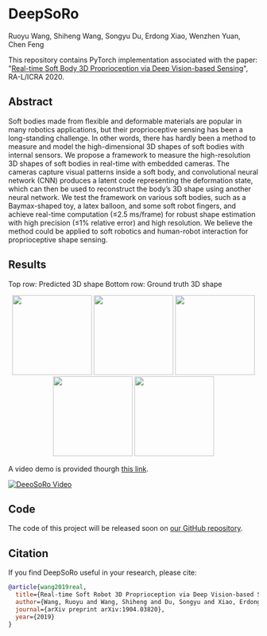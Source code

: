 # DeepSoRo

Ruoyu Wang, Shiheng Wang, Songyu Du, Erdong Xiao, Wenzhen Yuan, Chen Feng

This repository contains PyTorch implementation associated with the paper:
"[Real-time Soft Body 3D Proprioception via Deep Vision-based Sensing](https://arxiv.org/pdf/1904.03820.pdf)", RA-L/ICRA 2020.


## Abstract
Soft bodies made from flexible and deformable materials are popular in many robotics applications, but their proprioceptive sensing has been a long-standing challenge. In other words, there has hardly been a method to measure and model the high-dimensional 3D shapes of soft bodies with internal sensors. We propose a framework to measure the high-resolution 3D shapes of soft bodies in real-time with embedded cameras. The cameras capture visual patterns inside a soft body, and convolutional neural network (CNN) produces a latent code representing the deformation state, which can then be used to reconstruct the body’s 3D shape using another neural network. We test the framework on various soft bodies, such as a Baymax-shaped toy, a latex balloon, and some soft robot fingers, and achieve real-time computation (≤2.5 ms/frame) for robust shape estimation with high precision (≤1% relative error) and high resolution. We believe the method could be applied to soft robotics and human-robot interaction for proprioceptive shape sensing.
## Results
Top row: Predicted 3D shape Bottom row: Ground truth 3D shape
<p align="center">
<img width="160" src="https://github.com/ai4ce/DeepSoRo/raw/master/docs/images/10_60.gif">
<img width="160" src="https://github.com/ai4ce/DeepSoRo/raw/master/docs/images/5000_5050.gif">
<img width="160" src="https://github.com/ai4ce/DeepSoRo/raw/master/docs/images/150_200.gif">
<img width="160" src="https://github.com/ai4ce/DeepSoRo/raw/master/docs/images/80_130.gif">
<img width="160" src="https://github.com/ai4ce/DeepSoRo/raw/master/docs/images/3900_3950.gif">
</p>

A video demo is provided thourgh [this link](https://youtu.be/kVirop7rf8o).

[![DeeoSoRo Video](http://img.youtube.com/vi/kVirop7rf8o/0.jpg)](http://www.youtube.com/watch?v=kVirop7rf8o "DeeoSoRo Video")

## Code
The code of this project will be released soon on [our GitHub repository](https://github.com/ai4ce/DeepSoRo).

## Citation
If you find DeepSoRo useful in your research, please cite:
```BibTex
@article{wang2019real,
  title={Real-time Soft Robot 3D Proprioception via Deep Vision-based Sensing},
  author={Wang, Ruoyu and Wang, Shiheng and Du, Songyu and Xiao, Erdong and Yuan, Wenzhen and Feng, Chen},
  journal={arXiv preprint arXiv:1904.03820},
  year={2019}
}
```

